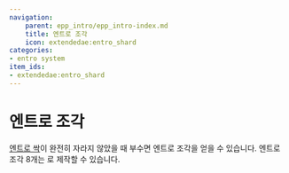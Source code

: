 ```yaml
---
navigation:
    parent: epp_intro/epp_intro-index.md
    title: 엔트로 조각
    icon: extendedae:entro_shard
categories:
- entro system
item_ids:
- extendedae:entro_shard
---
```


# 엔트로 조각

<Row>
<ItemImage id="extendedae:entro_shard" scale="4"></ItemImage>
</Row>

[엔트로 싹](./entro_budding.md)이 완전히 자라지 않았을 때 부수면 엔트로 조각을 얻을 수 있습니다. 엔트로 조각 8개는
<ItemLink id="extendedae:entro_crystal" />로 제작할 수 있습니다.
